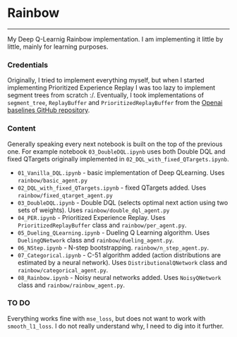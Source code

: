 # Rainbow
---
My Deep Q-Learnig Rainbow implementation.
I am implementing it little by little, mainly for learning purposes.

### Credentials
Originally, I tried to implement everything myself, but when I started implementing Prioritized Experience Replay I was too lazy to implement segment trees from scratch :/. Eventually, I took implementations of `segment_tree`, `ReplayBuffer` and `PrioritizedReplayBuffer` from the [Openai baselines GitHub repository](https://github.com/openai/baselines/blob/master/baselines/deepq/).

### Content
Generally speaking every next notebook is built on the top of the previous one. For example notebook `03_DoubleDQL.ipynb` uses both Double DQL and fixed QTargets originally implemented in `02_DQL_with_fixed_QTargets.ipynb`.

- `01_Vanilla_DQL.ipynb` - basic implementation of Deep QLearning. Uses `rainbow/basic_agent.py`
- `02_DQL_with_fixed_QTargets.ipynb` - fixed QTargets added. Uses `rainbow/fixed_qtarget_agent.py`
- `03_DoubleDQL.ipynb` - Double DQL (selects optimal next action using two sets of weights). Uses `rainbow/double_dql_agent.py`
- `04_PER.ipynb` - Prioritized Experience Replay. Uses `PrioritizedReplayBuffer` class and  `rainbow/per_agent.py`.
- `05_Dueling_QLearning.ipynb` - Dueling Q Learning algorithm. Uses `DuelingQNetwork` class and  `rainbow/dueling_agent.py`.
- `06_NStep.ipynb` - N-step bootstrapping. `rainbow/n_step_agent.py`.
- `07_Categorical.ipynb` - C-51 algorithm added (action distributions are estimated by a neural network). Uses `DistributionalQNetwork` class and  `rainbow/categorical_agent.py`.
- `08_Rainbow.ipynb` - Noisy neural networks added. Uses `NoisyQNetwork` class and  `rainbow/rainbow_agent.py`.


### TO DO
Everything works fine with `mse_loss`, but does not want to work with `smooth_l1_loss`. I do not really understand why, I need to dig into it further.